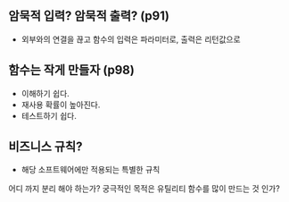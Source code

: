 ## 암묵적 입력? 암묵적 출력? (p91)
 - 외부와의 연결을 끊고 함수의 입력은 파라미터로, 출력은 리턴값으로

## 함수는 작게 만들자 (p98)
- 이해하기 쉽다.
- 재사용 확률이 높아진다.
- 테스트하기 쉽다.

## 비즈니스 규칙?
 - 해당 소프트웨어에만 적용되는 특별한 규칙


어디 까지 분리 해야 하는가?
궁극적인 목적은 유틸리티 함수를 많이 만드는 것 인가?
